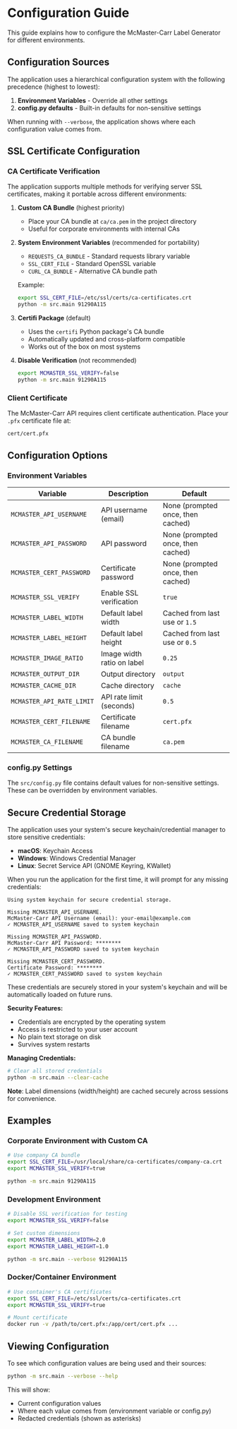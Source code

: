 # Configuration Guide

This guide explains how to configure the McMaster-Carr Label Generator for different environments.

## Configuration Sources

The application uses a hierarchical configuration system with the following precedence (highest to lowest):

1. **Environment Variables** - Override all other settings
2. **config.py defaults** - Built-in defaults for non-sensitive settings

When running with `--verbose`, the application shows where each configuration value comes from.

## SSL Certificate Configuration

### CA Certificate Verification

The application supports multiple methods for verifying server SSL certificates, making it portable across different environments:

1. **Custom CA Bundle** (highest priority)
   - Place your CA bundle at `ca/ca.pem` in the project directory
   - Useful for corporate environments with internal CAs

2. **System Environment Variables** (recommended for portability)
   - `REQUESTS_CA_BUNDLE` - Standard requests library variable
   - `SSL_CERT_FILE` - Standard OpenSSL variable
   - `CURL_CA_BUNDLE` - Alternative CA bundle path
   
   Example:
   ```bash
   export SSL_CERT_FILE=/etc/ssl/certs/ca-certificates.crt
   python -m src.main 91290A115
   ```

3. **Certifi Package** (default)
   - Uses the `certifi` Python package's CA bundle
   - Automatically updated and cross-platform compatible
   - Works out of the box on most systems

4. **Disable Verification** (not recommended)
   ```bash
   export MCMASTER_SSL_VERIFY=false
   python -m src.main 91290A115
   ```

### Client Certificate

The McMaster-Carr API requires client certificate authentication. Place your `.pfx` certificate file at:
```
cert/cert.pfx
```

## Configuration Options

### Environment Variables

| Variable | Description | Default |
|----------|-------------|---------|
| `MCMASTER_API_USERNAME` | API username (email) | None (prompted once, then cached) |
| `MCMASTER_API_PASSWORD` | API password | None (prompted once, then cached) |
| `MCMASTER_CERT_PASSWORD` | Certificate password | None (prompted once, then cached) |
| `MCMASTER_SSL_VERIFY` | Enable SSL verification | `true` |
| `MCMASTER_LABEL_WIDTH` | Default label width | Cached from last use or `1.5` |
| `MCMASTER_LABEL_HEIGHT` | Default label height | Cached from last use or `0.5` |
| `MCMASTER_IMAGE_RATIO` | Image width ratio on label | `0.25` |
| `MCMASTER_OUTPUT_DIR` | Output directory | `output` |
| `MCMASTER_CACHE_DIR` | Cache directory | `cache` |
| `MCMASTER_API_RATE_LIMIT` | API rate limit (seconds) | `0.5` |
| `MCMASTER_CERT_FILENAME` | Certificate filename | `cert.pfx` |
| `MCMASTER_CA_FILENAME` | CA bundle filename | `ca.pem` |

### config.py Settings

The `src/config.py` file contains default values for non-sensitive settings. These can be overridden by environment variables.

## Secure Credential Storage

The application uses your system's secure keychain/credential manager to store sensitive credentials:

- **macOS**: Keychain Access
- **Windows**: Windows Credential Manager  
- **Linux**: Secret Service API (GNOME Keyring, KWallet)

When you run the application for the first time, it will prompt for any missing credentials:

```
Using system keychain for secure credential storage.

Missing MCMASTER_API_USERNAME.
McMaster-Carr API Username (email): your-email@example.com
✓ MCMASTER_API_USERNAME saved to system keychain

Missing MCMASTER_API_PASSWORD.
McMaster-Carr API Password: ********
✓ MCMASTER_API_PASSWORD saved to system keychain

Missing MCMASTER_CERT_PASSWORD.
Certificate Password: ********
✓ MCMASTER_CERT_PASSWORD saved to system keychain
```

These credentials are securely stored in your system's keychain and will be automatically loaded on future runs.

**Security Features:**
- Credentials are encrypted by the operating system
- Access is restricted to your user account
- No plain text storage on disk
- Survives system restarts

**Managing Credentials:**
```bash
# Clear all stored credentials
python -m src.main --clear-cache
```

**Note**: Label dimensions (width/height) are cached securely across sessions for convenience.

## Examples

### Corporate Environment with Custom CA
```bash
# Use company CA bundle
export SSL_CERT_FILE=/usr/local/share/ca-certificates/company-ca.crt
export MCMASTER_SSL_VERIFY=true

python -m src.main 91290A115
```

### Development Environment
```bash
# Disable SSL verification for testing
export MCMASTER_SSL_VERIFY=false

# Set custom dimensions
export MCMASTER_LABEL_WIDTH=2.0
export MCMASTER_LABEL_HEIGHT=1.0

python -m src.main --verbose 91290A115
```

### Docker/Container Environment
```bash
# Use container's CA certificates
export SSL_CERT_FILE=/etc/ssl/certs/ca-certificates.crt
export MCMASTER_SSL_VERIFY=true

# Mount certificate
docker run -v /path/to/cert.pfx:/app/cert/cert.pfx ...
```

## Viewing Configuration

To see which configuration values are being used and their sources:

```bash
python -m src.main --verbose --help
```

This will show:
- Current configuration values
- Where each value comes from (environment variable or config.py)
- Redacted credentials (shown as asterisks)